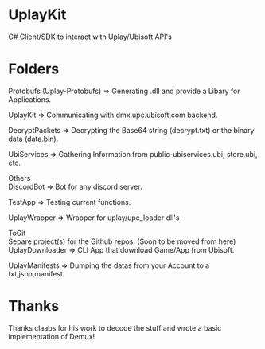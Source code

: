 # UplayKit
C# Client/SDK to interact with Uplay/Ubisoft API's

# Folders
Protobufs (Uplay-Protobufs) => Generating .dll and provide a Libary for Applications.

UplayKit => Communicating with dmx.upc.ubisoft.com backend.

DecryptPackets => Decrypting the Base64 string (decrypt.txt) or the binary data (data.bin).

UbiServices => Gathering Information from public-ubiservices.ubi, store.ubi, etc.

Others\
DiscordBot => Bot for any discord server.

TestApp => Testing current functions.

UplayWrapper => Wrapper for uplay/upc_loader dll's

ToGit\
Separe project(s) for the Github repos. (Soon to be moved from here)\
UplayDownloader => CLI App that download Game/App from Ubisoft.

UplayManifests => Dumping the datas from your Account to a txt,json,manifest

# Thanks
Thanks claabs for his work to decode the stuff and wrote a basic implementation of Demux!